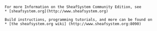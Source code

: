 
	For more Information on the SheafSystem Community Edition, see 
	* [sheafsystem.org](http://www.sheafsystem.org)
	
	Build instructions, programming tutorials, and more can be found on 
	* [the sheafsystem.org wiki] (http://www.sheafsystem.org:8090)
		
